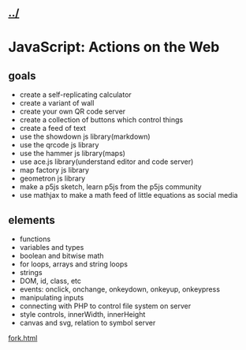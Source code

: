 ## [../](../)

#  JavaScript: Actions on the Web

## goals

 - create a self-replicating calculator
 - create a variant of wall
 - create your own QR code server
 - create a collection of buttons which control things
 - create a feed of text
 - use the showdown js library(markdown)
 - use the qrcode js library
 - use the hammer js library(maps)
 - use ace.js library(understand editor and code server)
 - map factory js library
 - geometron js library
 - make a p5js sketch, learn p5js from the p5js community
 - use mathjax to make a math feed of little equations as social media

## elements

 - functions
 - variables and types
 - boolean and bitwise math
 - for loops, arrays and string loops
 - strings
 - DOM, id, class, etc
 - events: onclick, onchange, onkeydown, onkeyup, onkeypress
 - manipulating inputs
 - connecting with PHP to control file system on server
 - style controls, innerWidth, innerHeight
 - canvas and svg, relation to symbol server
 
[fork.html](fork.html)



